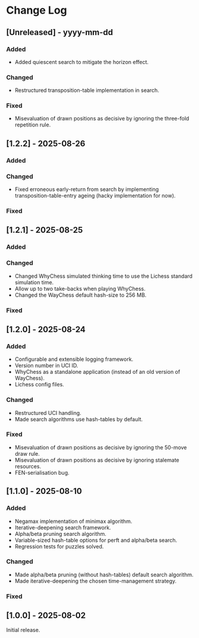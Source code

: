 
# Change Log

## [Unreleased] - yyyy-mm-dd

### Added

- Added quiescent search to mitigate the horizon effect.

### Changed

- Restructured transposition-table implementation in search.

### Fixed

- Misevaluation of drawn positions as decisive by ignoring the three-fold repetition rule.

## [1.2.2] - 2025-08-26

### Added

### Changed

- Fixed erroneous early-return from search by implementing transposition-table-entry ageing (hacky implementation for now).

### Fixed

## [1.2.1] - 2025-08-25

### Added

### Changed

- Changed WhyChess simulated thinking time to use the Lichess standard simulation time.
- Allow up to two take-backs when playing WhyChess.
- Changed the WayChess default hash-size to 256 MB.

### Fixed

## [1.2.0] - 2025-08-24

### Added
- Configurable and extensible logging framework.
- Version number in UCI ID.
- WhyChess as a standalone application (instead of an old version of WayChess).
- Lichess config files.

### Changed

- Restructured UCI handling.
- Made search algorithms use hash-tables by default.

### Fixed

- Misevaluation of drawn positions as decisive by ignoring the 50-move draw rule.
- Misevaluation of drawn positions as decisive by ignoring stalemate resources.
- FEN-serialisation bug.

## [1.1.0] - 2025-08-10

### Added

- Negamax implementation of minimax algorithm.
- Iterative-deepening search framework.
- Alpha/beta pruning search algorithm.
- Variable-sized hash-table options for perft and alpha/beta search.
- Regression tests for puzzles solved.

### Changed

- Made alpha/beta pruning (without hash-tables) default search algorithm.
- Made iterative-deepening the chosen time-management strategy.

### Fixed

## [1.0.0] - 2025-08-02

Initial release.